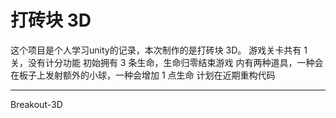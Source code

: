 # 打砖块 3D
这个项目是个人学习unity的记录，本次制作的是打砖块 3D。
游戏关卡共有 1 关，没有计分功能
初始拥有 3 条生命，生命归零结束游戏
内有两种道具，一种会在板子上发射额外的小球，一种会增加 1 点生命
计划在近期重构代码

---
Breakout-3D
